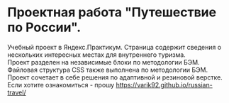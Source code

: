 # **Проектная работа "Путешествие по России".**  
Учебный проект в Яндекс.Практикум. Страница содержит сведения о нескольких интересных местах для внутреннего туризма.  
Проект разделен на независимые блоки по методологии БЭМ. Файловая структура CSS также выполнена по методологии БЭМ.  
Проект сочетает в себе решения по адаптивной и резиновой верстке.  
Если хотите ознакомиться - прошу https://varik92.github.io/russian-travel/
